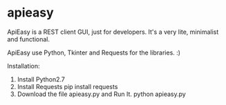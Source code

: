 # apieasy
ApiEasy is a REST client GUI, just for developers. It's a very lite, minimalist and functional.

ApiEasy use Python, Tkinter and Requests for the libraries.
:) 

Installation:
1. Install Python2.7
2. Install Requests 
  pip install requests
3. Download the file apieasy.py and Run It.
  python apieasy.py
  
